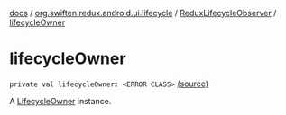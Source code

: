 [docs](../../index.md) / [org.swiften.redux.android.ui.lifecycle](../index.md) / [ReduxLifecycleObserver](index.md) / [lifecycleOwner](./lifecycle-owner.md)

# lifecycleOwner

`private val lifecycleOwner: <ERROR CLASS>` [(source)](https://github.com/protoman92/KotlinRedux/tree/master/android\android-lifecycle\src\main\java/org/swiften/redux/android/ui/lifecycle/AndroidLifecycle.kt#L44)

A [LifecycleOwner](#) instance.


